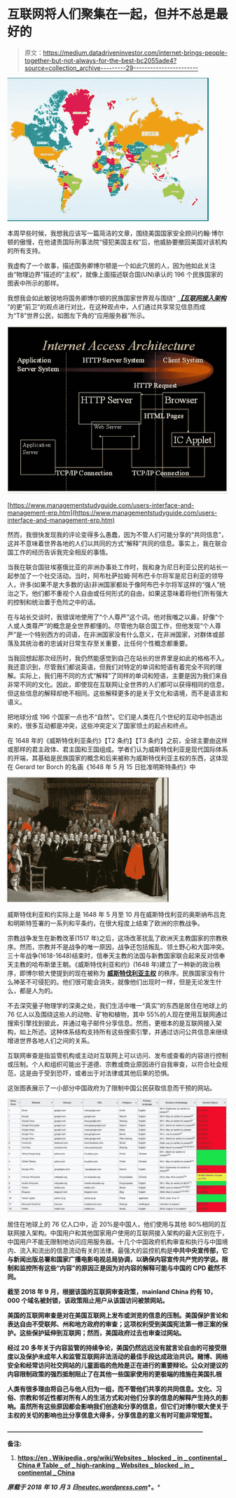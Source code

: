 # 互联网将人们聚集在一起，但并不总是最好的

> 原文：<https://medium.datadriveninvestor.com/internet-brings-people-together-but-not-always-for-the-best-bc2055ade4?source=collection_archive---------29----------------------->

![](img/346f772b12de1299f6e08ef574cbf79f.png)

本周早些时候，我想我应该写一篇简洁的文章，围绕美国国家安全顾问约翰·博尔顿的傲慢，在他谴责国际刑事法院“侵犯美国主权”后，他威胁要撤回美国对该机构的所有支持。

我虚构了一个故事，描述国务卿博尔顿是一个如此穴居的人，因为他如此关注由“物理边界”描述的“主权”，就像上面描述联合国(UN)承认的 196 个民族国家的图表中所示的那样。

我想我会如此敏锐地将国务卿博尔顿的民族国家世界观与围绕“ [***【互联网接入架构***](https://www.managementstudyguide.com/users-interface-and-management-erp.htm) ”的更“前卫”的观点进行对比，在这种观点中，人们通过共享常见信息而成为“T8”世界公民，如图左下角的“应用服务器”所示。

![](img/ccfe0efd84f10a0014b123d328b55aa9.png)

[https://www.managementstudyguide.com/users-interface-and-management-erp.htm](https://www.managementstudyguide.com/users-interface-and-management-erp.htm)

然而，我很快发现我的评论变得多么愚蠢，因为不管人们可能分享的“共同信息”，这并不意味着世界各地的人们以共同的方式“解释”共同的信息。事实上，我在联合国工作的经历告诉我完全相反的事情。

当我在联合国驻埃塞俄比亚的非洲办事处工作时，我和身为尼日利亚公民的站长一起参加了一个社交活动。当时，阿布杜萨拉姆·阿布巴卡尔将军是尼日利亚的领导人，许多(如果不是大多数的话)非洲国家都处于像阿布巴卡尔将军这样的“强人”统治之下。他们都不重视个人自由或任何形式的自由，如果这意味着将他们所有强大的控制和统治置于危险之中的话。

在与站长交谈时，我错误地使用了“个人尊严”这个词。他对我嗤之以鼻，好像“个人或人类尊严”的概念是全世界都懂的。尽管他为联合国工作，但他发现“个人尊严”是一个特别西方的词语，在非洲国家没有什么意义，在非洲国家，对群体或部落及其统治者的忠诚对日常生存至关重要，比任何个性概念都重要。

当我回想起那次经历时，我仍然能感觉到自己在站长的世界里是如此的格格不入。我还意识到，尽管我们都说英语，但我们对特定的单词和短语有着完全不同的理解。实际上，我们用不同的方式“解释”了同样的单词和短语，主要是因为我们来自非常不同的文化。因此，即使现在互联网让全世界的人们都可以获得相同的信息，但这些信息的解释却绝不相同。这些解释更多的是关于文化和语境，而不是语言和语义。

把地球分成 196 个国家一点也不“自然”。它们是人类在几个世纪的互动中创造出来的，很多互动都是冲突，这些冲突定义了国家领土的起点和终点。

在 1648 年的《威斯特伐利亚条约》【T2 条约】【T3 条约】之前，全球主要由这样或那样的君主政体、君主国和王国组成。学者们认为威斯特伐利亚是现代国际体系的开端，其基础是民族国家的概念和后来被称为威斯特伐利亚主权的东西，这体现在 Gerard ter Borch 的名画《1648 年 5 月 15 日批准明斯特条约》中

![](img/7605fe0b6107a2c7cd1267113f6b6c5b.png)

威斯特伐利亚和约实际上是 1648 年 5 月至 10 月在威斯特伐利亚的奥斯纳布吕克和明斯特签署的一系列和平条约，在很大程度上结束了欧洲的宗教战争。

宗教战争发生在新教改革(1517 年)之后，这场改革扰乱了欧洲天主教国家的宗教秩序。然而，宗教并不是战争的唯一原因，战争还包括叛乱、领土野心和大国冲突。三十年战争(1618-1648)结束时，信奉天主教的法国与新教国家联合起来反对信奉天主教的哈布斯堡王朝。《威斯特伐利亚和约》(1648 年)建立了一种新的政治秩序，即博尔顿大使提到的现在被称为 [**威斯特伐利亚主权**](https://en.wikipedia.org/wiki/Westphalian_sovereignty) 的秩序。民族国家没有什么神圣不可侵犯的。他们很可能会消失，就像他们出现时一样，但是无论发生什么，都是人为的。

不去深究量子物理学的深奥之处，我们生活中唯一“真实”的东西是居住在地球上的 76 亿人以及围绕这些人的动物、矿物和植物，其中 55%的人现在使用互联网通过搜索引擎找到彼此，并通过电子邮件分享信息。然而，更根本的是互联网接入架构，如上所述。这种体系结构支持所有这些搜索引擎，并通过访问公共信息来继续增进世界各地人们之间的关系。

互联网审查是指监管机构或主动对互联网上可以访问、发布或查看的内容进行控制或压制。个人和组织可能出于道德、宗教或商业原因进行自我审查，以符合社会规范，这是由于受到恐吓，或者出于对法律或其他后果的恐惧。

这张图表展示了一小部分中国政府为了限制中国公民获取信息而干预的网站。

![](img/9312400dbb358576c9a654992c179fda.png)

居住在地球上的 76 亿人口中，近 20%是中国人，他们使用与其他 80%相同的互联网接入架构。中国用户和其他国家用户使用的互联网接入架构的最大区别在于，中国用户不能无限制地访问应用服务器。十几个中国政府机构审查和执行与中国境内、流入和流出的信息流动有关的法律。最强大的监控机构是[](https://sites.psu.edu/happyvalleyglobetrotters/2014/11/16/communist-partys-central-propaganda-department/)****中共中央宣传部，它与新闻出版总署和国家广播电影电视总局协调，以确保内容宣传共产党的学说。限制和监控所有这些“内容”的原因正是因为对内容的解释可能与中国的 CPD 截然不同。****

****截至 2018 年 9 月，根据该国的互联网审查政策，mainland China 约有 10，000 个域名被封锁，该政策阻止用户从该国访问被禁网站。****

****美国的互联网审查是对在美国互联网上发布或浏览的信息的压制。美国保护言论和表达自由不受联邦、州和地方政府的审查；这项权利受到美国宪法第一修正案的保护。这些保护延伸到互联网；然而，美国政府过去也审查过网站。****

****经过 20 多年关于内容监管的持续争论，美国仍然远远没有就言论自由的可接受限度以及保护未成年人和监管互联网非法活动的最佳手段达成政治共识。赌博、网络安全和经常访问社交网站的儿童面临的危险是正在进行的重要辩论。公众对提议的内容限制政策的强烈抵制阻止了在其他一些国家使用的更极端的措施在美国扎根****

****人类有很多理由将自己与他人归为一组，而不管他们共享的共同信息。文化、习俗、宗教和邻近性都对所有人的生活方式和对他们分享的信息的解释产生持久的影响。虽然所有这些原因都会影响我们创造和分享的信息，但它们对博尔顿大使关于主权的关切的影响也比分享信息大得多，分享信息的意义有时可能非常短暂。****

****___________________________________________________________________****

******备注:******

1.  ****[https://en . Wikipedia . org/wiki/Websites _ blocked _ in _ continental _ China # Table _ of _ high-ranking _ Websites _ blocked _ in _ continental _ China](https://en.wikipedia.org/wiki/Websites_blocked_in_mainland_China#Table_of_high-ranking_websites_blocked_in_mainland_China)****

*****原载于 2018 年 10 月 3 日*[*neutec.wordpress.com*](https://neutec.wordpress.com/2018/10/03/internet-brings-people-together-but-not-always-for-the-best)*。*****